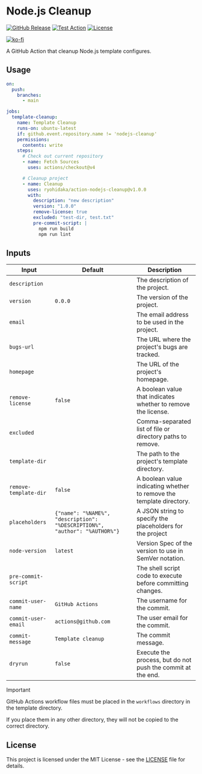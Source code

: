 # Node.js Cleanup

[![GitHub Release](https://img.shields.io/github/v/release/ryohidaka/action-nodejs-cleanup)](https://github.com/ryohidaka/action-nodejs-cleanup/releases/)
[![Test Action](https://github.com/ryohidaka/action-nodejs-cleanup/actions/workflows/main.yml/badge.svg)](https://github.com/ryohidaka/action-nodejs-cleanup/actions/workflows/main.yml)
[![License](https://img.shields.io/badge/license-MIT-blue.svg)](https://opensource.org/licenses/MIT)

[![ko-fi](https://ko-fi.com/img/githubbutton_sm.svg)](https://ko-fi.com/B0B6TVH92)

A GitHub Action that cleanup Node.js template configures.

## Usage

```yml
on:
  push:
    branches:
      - main

jobs:
  template-cleanup:
    name: Template Cleanup
    runs-on: ubuntu-latest
    if: github.event.repository.name != 'nodejs-cleanup'
    permissions:
      contents: write
    steps:
      # Check out current repository
      - name: Fetch Sources
        uses: actions/checkout@v4

      # Cleanup project
      - name: Cleanup
        uses: ryohidaka/action-nodejs-cleanup@v1.0.0
        with:
          description: "new description"
          version: "1.0.0"
          remove-license: true
          excluded: "test-dir, test.txt"
          pre-commit-script: |
            npm run build
            npm run lint
```

## Inputs

| Input                 | Default                                                                    | Description                                                          |
| --------------------- | -------------------------------------------------------------------------- | -------------------------------------------------------------------- |
| `description`         |                                                                            | The description of the project.                                      |
| `version`             | `0.0.0`                                                                    | The version of the project.                                          |
| `email`               |                                                                            | The email address to be used in the project.                         |
| `bugs-url`            |                                                                            | The URL where the project's bugs are tracked.                        |
| `homepage`            |                                                                            | The URL of the project's homepage.                                   |
| `remove-license`      | `false`                                                                    | A boolean value that indicates whether to remove the license.        |
| `excluded`            |                                                                            | Comma-separated list of file or directory paths to remove.           |
| `template-dir`        |                                                                            | The path to the project's template directory.                        |
| `remove-template-dir` | `false`                                                                    | A boolean value indicating whether to remove the template directory. |
| `placeholders`        | `{"name": "%NAME%", "description": "%DESCRIPTION%", "author": "%AUTHOR%"}` | A JSON string to specify the placeholders for the project            |
| `node-version`        | `latest`                                                                   | Version Spec of the version to use in SemVer notation.               |
| `pre-commit-script`   |                                                                            | The shell script code to execute before committing changes.          |
| `commit-user-name`    | `GitHub Actions`                                                           | The username for the commit.                                         |
| `commit-user-email`   | `actions@github.com`                                                       | The user email for the commit.                                       |
| `commit-message`      | `Template cleanup`                                                         | The commit message.                                                  |
| `dryrun`              | `false`                                                                    | Execute the process, but do not push the commit at the end.          |

> [!IMPORTANT]
> GitHub Actions workflow files must be placed in the `workflows` directory in the template directory.
>
> If you place them in any other directory, they will not be copied to the correct directory.

## License

This project is licensed under the MIT License - see the [LICENSE](LICENSE) file for details.
